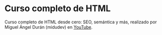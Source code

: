 # Curso completo de HTML

Curso completo de HTML desde cero: SEO, semántica y más, realizado por Miguel Ángel Durán (midudev) en [YouTube](https://www.youtube.com/watch?v=3nYLTiY5skU).